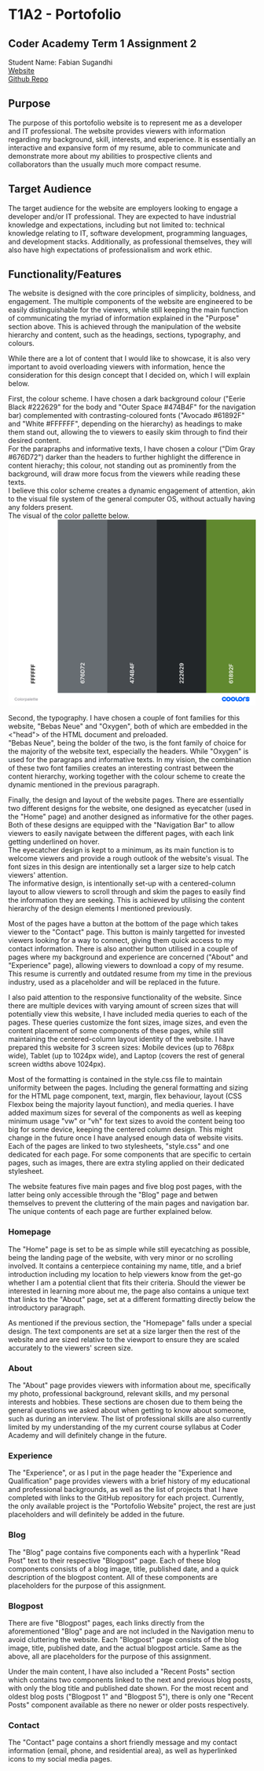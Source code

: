 # T1A2 - Portofolio

## Coder Academy Term 1 Assignment 2

Student Name: Fabian Sugandhi\
[Website](https://fabiansugandhi-t1-a2.netlify.app/)\
[Github Repo](https://github.com/FabSugandhi/FabianSugandhi_T1A2/tree/main)

## Purpose

The purpose of this portofolio website is to represent me as a developer and IT professional. The website provides viewers with information regarding my background, skill, interests, and experience. It is essentially an interactive and expansive form of my resume, able to communicate and demonstrate more about my abilities to prospective clients and collaborators than the usually much more compact resume.

## Target Audience

The target audience for the website are employers looking to engage a developer and/or IT professional. They are expected to have industrial knowledge and expectations, including but not limited to: technical knowledge relating to IT, software development, programming languages, and development stacks. Additionally, as professional themselves, they will also have high expectations of professionalism and work ethic.

## Functionality/Features

The website is designed with the core principles of simplicity, boldness, and engagement. The multiple components of the website are engineered to be easily distinguishable for the viewers, while still keeping the main function of communicating the myriad of information explained in the "Purpose" section above. This is achieved through the manipulation of the website hierarchy and content, such as the headings, sections, typography, and colours.

While there are a lot of content that I would like to showcase, it is also very important to avoid overloading viewers with information, hence the consideration for this design concept that I decided on, which I will explain below.

First, the colour scheme. I have chosen a dark background colour ("Eerie Black #222629" for the body and "Outer Space #474B4F" for the navigation bar) complemented with contrasting-coloured fonts ("Avocado #61892F" and "White #FFFFFF", depending on the hierarchy) as headings to make them stand out, allowing the to viewers to easily skim through to find their desired content.\
For the parapraphs and informative texts, I have chosen a colour ("Dim Gray #676D72") darker than the headers to further highlight the difference in content hierachy; this colour, not standing out as prominently from the background, will draw more focus from the viewers while reading these texts.\
I believe this color scheme creates a dynamic engagement of attention, akin to the visual file system of the general computer OS, without actually having any folders present.\
The visual of the color pallette below.
![ColorPalette](./docs/Colorpalette.png)

Second, the typography. I have chosen a couple of font families for this website, "Bebas Neue" and "Oxygen", both of which are embedded in the <"head"> of the HTML document and preloaded.\
"Bebas Neue", being the bolder of the two, is the font family of choice for the majority of the website text, especially the headers. While "Oxygen" is used for the paragraps and informative texts. In my vision, the combination of these two font families creates an interesting contrast between the content hierarchy, working together with the colour scheme to create the dynamic mentioned in the previous paragraph.

Finally, the design and layout of the website pages. There are essentially two different designs for the website, one designed as eyecatcher (used in the "Home" page) and another designed as informative for the other pages. Both of these designs are equipped with the "Navigation Bar" to allow viewers to easily navigate between the different pages, with each link getting underlined on hover.\
The eyecatcher design is kept to a minimum, as its main function is to welcome viewers and provide a rough outlook of the website's visual. The font sizes in this design are intentionally set a larger size to help catch viewers' attention.\
The informative design, is intentionally set-up with a centered-column layout to allow viewers to scroll through and skim the pages to easily find the information they are seeking. This is achieved by utilising the content hierarchy of the design elements I mentioned previously.

Most of the pages have a button at the bottom of the page which takes viewer to the "Contact" page. This button is mainly targetted for invested viewers looking for a way to connect, giving them quick access to my contact information. There is also another button utilised in a couple of pages where my background and experience are concerned ("About" and "Experience" page), allowing viewers to download a copy of my resume. This resume is currently and outdated resume from my time in the previous industry, used as a placeholder and will be replaced in the future.

I also paid attention to the responsive functionality of the website. Since there are multiple devices with varying amount of screen sizes that will potentially view this website, I have included media queries to each of the pages. These queries customize the font sizes, image sizes, and even the content placement of some components of these pages, while still maintaining the centered-column layout identity of the website. I have prepared this website for 3 screen sizes: Mobile devices (up to 768px wide), Tablet (up to 1024px wide), and Laptop (covers the rest of general screen widths above 1024px).

Most of the formatting is contained in the style.css file to maintain uniformity between the pages. Including the general formatting and sizing for the HTML page component, text, margin, flex behaviour, layout (CSS Flexbox being the majority layout function), and media queries. I have added maximum sizes for several of the components as well as keeping minimum usage "vw" or "vh" for text sizes to avoid the content being too big for some device, keeping the centered column design. This might change in the future once I have analysed enough data of website visits. Each of the pages are linked to two stylesheets, "style.css" and one dedicated for each page. For some components that are specific to certain pages, such as images, there are extra styling applied on their dedicated stylesheet.

The website features five main pages and five blog post pages, with the latter being only accessible through the "Blog" page and betwen themselves to prevent the cluttering of the main pages and navigation bar. The unique contents of each page are further explained below.

### Homepage

The "Home" page is set to be as simple while still eyecatching as possible, being the landing page of the website, with very minor or no scrolling involved. It contains a centerpiece containing my name, title, and a brief introduction including my location to help viewers know from the get-go whether I am a potential client that fits their criteria. Should the viewer be interested in learning more about me, the page also contains a unique text that links to the "About" page, set at a different formatting directly below the introductory paragraph.

As mentioned if the previous section, the "Homepage" falls under a special design. The text components are set at a size larger then the rest of the website and are sized relative to the viewport to ensure they are scaled accurately to the viewers' screen size.

### About

The "About" page provides viewers with information about me, specifically my photo, professional background, relevant skills, and my personal interests and hobbies. These sections are chosen due to them being the general questions we asked about when getting to know about someone, such as during an interview. The list of professional skills are also currently limited by my understanding of the my current course syllabus at Coder Academy and will definitely change in the future.

### Experience

The "Experience", or as I put in the page header the "Experience and Qualification" page provides viewers with a brief history of my educational and professional backgrounds, as well as the list of projects that I have completed with links to the GitHub repository for each project. Currently, the only available project is the "Portofolio Website" project, the rest are just placeholders and will definitely be added in the future.

### Blog

The "Blog" page contains five components each with a hyperlink "Read Post" text to their respective "Blogpost" page. Each of these blog components consists of a blog image, title, published date, and a quick description of the blogpost content. All of these components are placeholders for the purpose of this assignment.

### Blogpost

There are five "Blogpost" pages, each links directly from the aforementioned "Blog" page and are not included in the Navigation menu to avoid cluttering the website. Each "Blogpost" page consists of the blog image, title, published date, and the actual blogpost article. Same as the above, all are placeholders for the purpose of this assignment.

Under the main content, I have also included a "Recent Posts" section which contains two components linked to the next and previous blog posts, with only the blog title and published date shown. For the most recent and oldest blog posts ("Blogpost 1" and "Blogpost 5"), there is only one "Recent Posts" component available as there no newer or older posts respectively.

### Contact

The "Contact" page contains a short friendly message and my contact information (email, phone, and residential area), as well as hyperlinked icons to my social media pages.